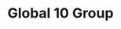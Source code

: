 ---
title: "Global 10 Group"
url: /ciudad-autonoma-de-buenos-aires/global-10-group/
shop: muebles
---